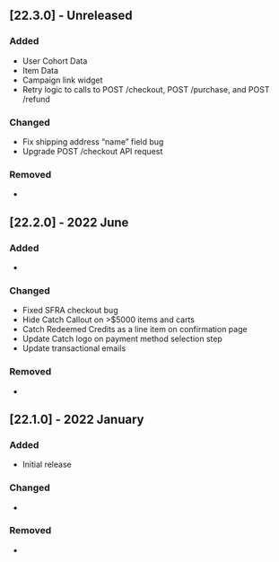 ## [22.3.0] - Unreleased
### Added
- User Cohort Data
- Item Data
- Campaign link widget
- Retry logic to calls to POST /checkout, POST /purchase, and POST /refund
### Changed
- Fix shipping address “name” field bug
- Upgrade POST /checkout API request
### Removed
-

## [22.2.0] - 2022 June 
### Added
-
### Changed
- Fixed SFRA checkout bug
- Hide Catch Callout on >$5000 items and carts
- Catch Redeemed Credits as a line item on confirmation page
- Update Catch logo on payment method selection step
- Update transactional emails
### Removed
-

## [22.1.0] - 2022 January
### Added
- Initial release
### Changed
-
### Removed
-
